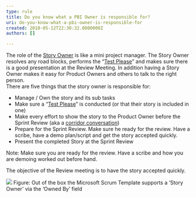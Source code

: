 ```yaml
---
type: rule
title: Do you know what a PBI Owner is responsible for?
uri: do-you-know-what-a-pbi-owner-is-responsible-for
created: 2010-05-12T22:30:32.0000000Z
authors: []

---
```


 The role of the [Story Owner](/Pages/OwnerForEveryUserStory.aspx) is like a mini project manager. The Story Owner resolves any road blocks, performs the “[Test Please](/Pages/TestPleaseInScrum.aspx)” and makes sure there is a good presentation at the Review Meeting. In addition having a Story Owner makes it easy for Product Owners and others to talk to the right person. <br> 
There are five things that the story owner is responsible for:

- Manage / Own the story and its sub tasks
- Make sure a “[Test Please](/Pages/TestPleaseInScrum.aspx)” is conducted (or that their story is included in one)
- Make every effort to show the story to the Product Owner before the Sprint Review (aka a [corridor conversation](/spec-do-you-conduct-a-specification-review-%28ask-for-a-coffee-not-a-marriage%29))
- Prepare for the Sprint Review. Make sure he ready for the review. Have a scribe, have a demo plan/script and get the story accepted quickly.
- Present the completed Story at the Sprint Review


Note: Make sure you are ready for the review. Have a scribe and how you are demoing worked out before hand.

The objective of the Review meeting is to have the story accepted quickly.

![](/PublishingImages/NewProductBacklog.jpg)
Figure: Out of the box the Microsoft Scrum Template supports a ‘Story Owner’ via the ‘Owned By’ field

